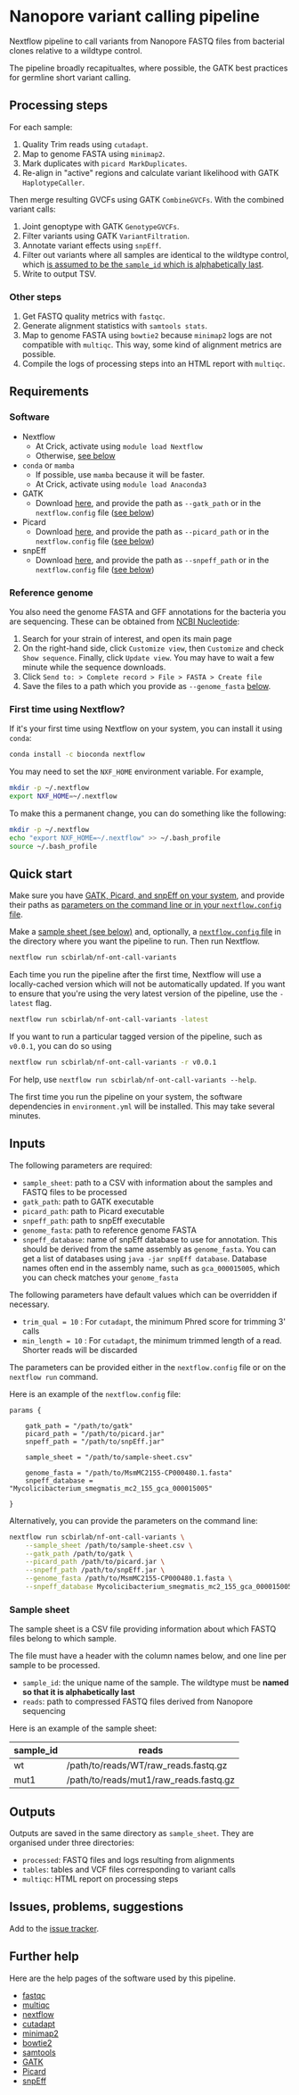 # Nanopore variant calling pipeline

Nextflow pipeline to call variants from Nanopore FASTQ files from bacterial clones relative to a wildtype control.

The pipeline broadly recapitualtes, where possible, the GATK best practices for germline short variant calling. 

## Processing steps

For each sample:

1. Quality Trim reads using `cutadapt`. 
2. Map to genome FASTA using `minimap2`.
3. Mark duplicates with `picard MarkDuplicates`.
4. Re-align in "active" regions and calculate variant likelihood with GATK `HaplotypeCaller`.

Then merge resulting GVCFs using GATK `CombineGVCFs`. With the combined variant calls:

1. Joint genoptype with GATK `GenotypeGVCFs`.
2. Filter variants using GATK `VariantFiltration`.
3. Annotate variant effects using `snpEff`.
4. Filter out variants where all samples are identical to the wildtype control, which [is assumed to be the `sample_id` which is alphabetically last](#sample-sheet).
5. Write to output TSV.

### Other steps

1. Get FASTQ quality metrics with `fastqc`.
2. Generate alignment statistics with `samtools stats`.
2. Map to genome FASTA using `bowtie2` because `minimap2` logs are not compatible with `multiqc`. This way, some kind of alignment metrics are possible.
3. Compile the logs of processing steps into an HTML report with `multiqc`.

## Requirements

### Software

- Nextflow
    - At Crick, activate using `module load Nextflow`
    - Otherwise, [see below](#first-time-using-nextflow)
- `conda` or `mamba`
    - If possible, use `mamba` because it will be faster.
    - At Crick, activate using `module load Anaconda3`
- GATK
    - Download [here](https://github.com/broadinstitute/gatk/releases), and provide the path as `--gatk_path` or in the `nextflow.config` file ([see below](#inputs))
- Picard
    - Download [here](https://broadinstitute.github.io/picard/), and provide the path as `--picard_path` or in the `nextflow.config` file ([see below](#inputs))
- snpEff
    - Download [here](https://pcingola.github.io/SnpEff/), and provide the path as `--snpeff_path` or in the `nextflow.config` file ([see below](#inputs))

### Reference genome

You also need the genome FASTA and GFF annotations for the bacteria you are sequencing. These can be obtained from [NCBI Nucleotide](https://www.ncbi.nlm.nih.gov/nuccore/):

1. Search for your strain of interest, and open its main page
2. On the right-hand side, click `Customize view`, then `Customize` and check `Show sequence`. Finally, click `Update view`. You may have to wait a few minute while the sequence downloads.
3. Click `Send to: > Complete record > File > FASTA > Create file`
4. Save the files to a path which you provide as `--genome_fasta` [below](#inputs).

### First time using Nextflow?

If it's your first time using Nextflow on your system, you can install it using `conda`:

```bash
conda install -c bioconda nextflow 
```

You may need to set the `NXF_HOME` environment variable. For example,

```bash
mkdir -p ~/.nextflow
export NXF_HOME=~/.nextflow
```

To make this a permanent change, you can do something like the following:

```bash
mkdir -p ~/.nextflow
echo "export NXF_HOME=~/.nextflow" >> ~/.bash_profile
source ~/.bash_profile
```

## Quick start

Make sure you have [GATK, Picard, and snpEff on your system](#software), and provide their paths as [parameters on the command line or in your `nextflow.config` file](#inputs).

Make a [sample sheet (see below)](#sample-sheet) and, optionally, a [`nextflow.config` file](#inputs) in the directory where you want the pipeline to run. Then run Nextflow.

```bash 
nextflow run scbirlab/nf-ont-call-variants
```

Each time you run the pipeline after the first time, Nextflow will use a locally-cached version which will not be automatically updated. If you want to ensure that you're using the very latest version of the pipeline, use the `-latest` flag.

```bash 
nextflow run scbirlab/nf-ont-call-variants -latest
```
If you want to run a particular tagged version of the pipeline, such as `v0.0.1`, you can do so using

```bash 
nextflow run scbirlab/nf-ont-call-variants -r v0.0.1
```

For help, use `nextflow run scbirlab/nf-ont-call-variants --help`.

The first time you run the pipeline on your system, the software dependencies in `environment.yml` will be installed. This may take several minutes.

## Inputs

The following parameters are required:

- `sample_sheet`: path to a CSV with information about the samples and FASTQ files to be processed
- `gatk_path`: path to GATK executable
- `picard_path`: path to Picard executable
- `snpeff_path`: path to snpEff executable
- `genome_fasta`: path to reference genome FASTA
- `snpeff_database`: name of snpEff database to use for annotation. This should be derived from the same assembly as `genome_fasta`. You can get a list of databases using `java -jar snpEff database`. Database names often end in the assembly name, such as `gca_000015005`, which you can check matches your `genome_fasta`

The following parameters have default values which can be overridden if necessary.

- `trim_qual = 10` : For `cutadapt`, the minimum Phred score for trimming 3' calls
- `min_length = 10` : For `cutadapt`, the minimum trimmed length of a read. Shorter reads will be discarded

The parameters can be provided either in the `nextflow.config` file or on the `nextflow run` command.

Here is an example of the `nextflow.config` file:

```nextflow
params {
   
    gatk_path = "/path/to/gatk"
    picard_path = "/path/to/picard.jar"
    snpeff_path = "/path/to/snpEff.jar"

    sample_sheet = "/path/to/sample-sheet.csv"
    
    genome_fasta = "/path/to/MsmMC2155-CP000480.1.fasta"
    snpeff_database = "Mycolicibacterium_smegmatis_mc2_155_gca_000015005"

}
```

Alternatively, you can provide the parameters on the command line:

```bash
nextflow run scbirlab/nf-ont-call-variants \
    --sample_sheet /path/to/sample-sheet.csv \
    --gatk_path /path/to/gatk \
    --picard_path /path/to/picard.jar \
    --snpeff_path /path/to/snpEff.jar \
    --genome_fasta /path/to/MsmMC2155-CP000480.1.fasta \
    --snpeff_database Mycolicibacterium_smegmatis_mc2_155_gca_000015005
``` 

### Sample sheet

The sample sheet is a CSV file providing information about which FASTQ files belong to which sample.

The file must have a header with the column names below, and one line per sample to be processed.

- `sample_id`: the unique name of the sample. The wildtype must be **named so that it is alphabetically last**
- `reads`: path to compressed FASTQ files derived from Nanopore sequencing

Here is an example of the sample sheet:

| sample_id | reads                                  |
| --------- | -------------------------------------- | 
| wt        | /path/to/reads/WT/raw_reads.fastq.gz   | 
| mut1      | /path/to/reads/mut1/raw_reads.fastq.gz | 

## Outputs

Outputs are saved in the same directory as `sample_sheet`. They are organised under three directories:

- `processed`: FASTQ files and logs resulting from alignments
- `tables`: tables and VCF files corresponding to variant calls
- `multiqc`: HTML report on processing steps

## Issues, problems, suggestions

Add to the [issue tracker](https://www.github.com/scbirlab/nf-ont-call-variants/issues).

## Further help

Here are the help pages of the software used by this pipeline.

- [fastqc](https://www.bioinformatics.babraham.ac.uk/projects/fastqc/)
- [multiqc](https://multiqc.info/)
- [nextflow](https://www.nextflow.io/docs/latest/index.html)
- [cutadapt](https://cutadapt.readthedocs.io/en/stable/index.html)
- [minimap2](https://lh3.github.io/minimap2/minimap2.html)
- [bowtie2](https://bowtie-bio.sourceforge.net/bowtie2/manual.shtml)
- [samtools](http://www.htslib.org/doc/samtools.html)
- [GATK](https://gatk.broadinstitute.org/hc/en-us)
- [Picard](https://broadinstitute.github.io/picard/)
- [snpEff](https://pcingola.github.io/SnpEff/)